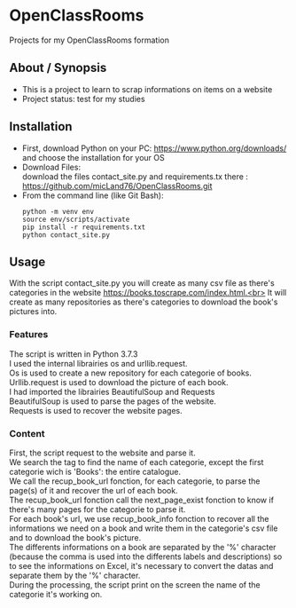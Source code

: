 # OpenClassRooms
Projects for my OpenClassRooms formation

## About / Synopsis

* This is a project to learn to scrap informations on items on a website
* Project status: test for my studies

## Installation

* First, download Python on your PC: https://www.python.org/downloads/ and choose the installation for your OS
* Download Files:<br>
download the files contact_site.py and requirements.tx there : https://github.com/micLand76/OpenClassRooms.git
* From the command line (like Git Bash): <br>
  ```
  python -m venv env
  source env/scripts/activate
  pip install -r requirements.txt
  python contact_site.py
  ```

## Usage

With the script contact_site.py you will create as many csv file as there's categories in the website https://books.toscrape.com/index.html.<br>
It will create as many repositories as there's categories to download the book's pictures into.

### Features

The script is written in Python 3.7.3<br>
I used the internal librairies os and urllib.request.<br>
Os is used to create a new repository for each categorie of books.<br>
Urllib.request is used to download the picture of each book.<br>
I had imported the librairies BeautifulSoup and Requests<br>
BeautifulSoup is used to parse the pages of the website.<br>
Requests is used to recover the website pages.

### Content

First, the script request to the website and parse it.<br>
We search the tag to find the name of each categorie, except the first categorie wich is 'Books': the entire catalogue.<br>
We call the recup_book_url fonction, for each categorie, to parse the page(s) of it and recover the url of each book.<br>
The recup_book_url fonction call the next_page_exist fonction to know if there's many pages for the categorie to parse it.<br>
For each book's url, we use recup_book_info fonction to recover all the informations we need on a book and write them in the categorie's csv file and to download the book's picture.<br>
The differents informations on a book are separated by the '%' character (because the comma is used into the differents labels and descriptions) so to see the informations on Excel, it's necessary to convert the datas and separate them by the '%' character.<br>
During the processing, the script print on the screen the name of the categorie it's working on.

